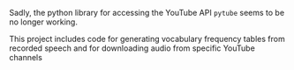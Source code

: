 Sadly, the python library for accessing the YouTube API `pytube` seems to be no longer working.

This project includes code for generating vocabulary frequency tables from recorded speech and for downloading audio from specific YouTube channels


